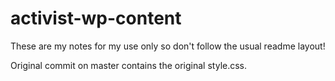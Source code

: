 # activist-wp-content

These are my notes for my use only so don't follow the usual readme layout! 

Original commit on master contains the original style.css.

